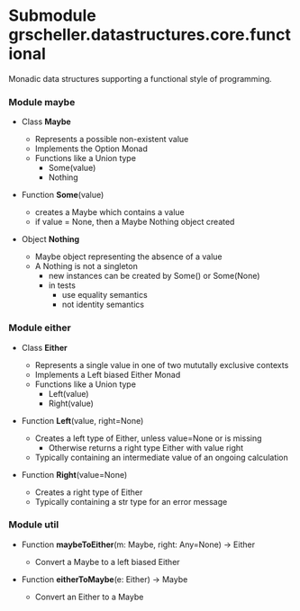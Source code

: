 # Submodule grscheller.datastructures.core.functional

Monadic data structures supporting a functional style of programming.

### Module maybe

* Class **Maybe**
  * Represents a possible non-existent value
  * Implements the Option Monad
  * Functions like a Union type
    * Some(value)
    * Nothing

* Function **Some**(value)
  * creates a Maybe which contains a value
  * if value = None, then a Maybe Nothing object created

* Object **Nothing**
  * Maybe object representing the absence of a value
  * A Nothing is not a singleton
    * new instances can be created by Some() or Some(None)
    * in tests
      * use equality semantics
      * not identity semantics

### Module either

* Class **Either**
  * Represents a single value in one of two mututally exclusive contexts
  * Implements a Left biased Either Monad
  * Functions like a Union type
    * Left(value)
    * Right(value)

* Function **Left**(value, right=None)
  * Creates a left type of Either, unless value=None or is missing
    * Otherwise returns a right type Either with value right
  * Typically containing an intermediate value of an ongoing calculation

* Function **Right**(value=None)
  * Creates a right type of Either
  * Typically containing a str type for an error message

### Module util 

* Function **maybeToEither**(m: Maybe, right: Any=None) -> Either
  * Convert a Maybe to a left biased Either

* Function **eitherToMaybe**(e: Either) -> Maybe
  * Convert an Either to a Maybe
